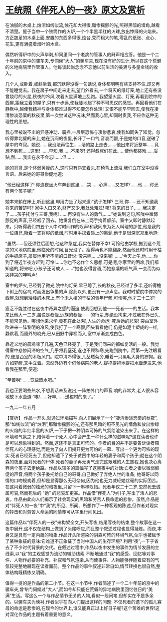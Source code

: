 # [王统照《伴死人的一夜》原文及赏析](https://www.vrrw.net/wx/15117.html)

在油腻的木桌上,烛泪如线似流,烛花却大得很,黯惨摇颤的光,照得黑暗的墙角,越看不清楚。屋子当中一个铁筒作的火炉,一个个半黑半红的火球,放出惨绿的火焰来。方正跛足的木桌上面,安置的东西多得很,烛台,秃而粗大的笔,零乱的纸张、点心、花生,更有满盛着烟叶的木盒。

偶然听得炉中的火声毕剥,却同里间一个老病的管事人的鼾声相应答。他是一个二十年前的京中的骡车夫,专伺候“大人”的骡车夫,现在没有好的生计,所以在这个荒僻的义地病院里作管事人。他每谈起尚念念不忘他以前生活的美满与多量金钱的收入。

几个人,或卧着,或斜坐着,都沉默得没得一句话说,身体都明明有些支持不住,却又再不能睡觉去。我在房子中间走来走去,望门外看去,一个将灭的纸灯笼,地上还有些没曾烧尽的火星,秋夜的冷风,吹着火星满地上乱跑。我望望火星、灯笼,再看到院中的西屋,距我立着的屋子,只有十步远,使我陡地起了种不可思议的感觉。再回看他们在静默中,越使我精神与身体都难过得不知要怎样处理! 又恨不能早早回去,使我在凄清惨淡恐栗的秋夜里,第一次尝试这种况味,然而我心里,却同时责我,不应作这种无理性的思想。

我心里被说不出的异感冲动、震摇,一层层恐怖与凄惨悲哀,使我如同失了知觉。忽听得靠北壁的床上,她在沉闷的夜里,长吁了一口气,音哀而颤,于是她的口音,遂破了屋中的岑寂。她说……我没法再往生……活的路上走去,……他出来将近整年……竟想不到死……这里! ……早知,我……不来呀! 还得叔叔们在此……使他都装殓……妥贴,然……我实在永不会忘!……但……

她的哥哥,是个体弱黄瘦的人,这时只有斜支着头,在椅背上流泪,我们立在室中没得言语。后来她的哥哥惨促地道:

“他已经这样了! 你连夜坐火车奔到这里……哭……心痛……又怎样?……他……你还有两个孩子呢!”

她本来躺在床上,听到这里,却用力坐了起来道:“孩子怎样? 三哥,你……还不知道我将来的苦楚吗? 家中人口又多,财产又少,我处处难过! 咳! 将来的日子,……我决定了……孩子托付与三哥,我呢! ……再没有生人的勇气,……”她说到这句,喉咙中微弱颤促的声音,已经咽了回去。她重复倒在床上两手掩着额部。室中又即时静默起来。只听得我们四五个人中时时间作的叹声!和我同来为死人料理的那位,他是我的一位族兄,衔着一支将烬的纸烟,时时用手捻着唇上的黑髭,他于是很深沉郑重地道:

“虽然……但还须往后面想,他这种急症,我实在替你不幸! 可怜他由学校,搬到这个荒凉的义地病院里,他临死的时候,目光没了。瘦得再也不能翻身,然而他还时时用干枯的手抓席子,屡屡地用听不清的口音说:‘没来呢……没来呢! ……’今天上午,他……你到了将近半夜方赶到,可怜!……你也不必作什么思想,可是呢,你家里的困难,我们都知道的,将来吧,小孩子还可成人,……”她也没得言语,而她悲凄的叹气声,一变而为似哭非哭的呻吟声!

室中的炉火,已经剩了微光,院中的灯笼,早已熄了,长的秋夜,已经过了多半,还听得檐下树上的宿鸟,时而发出争巢的声,除此以外,更没有一点声息。我时时望院中停灵的西屋,就想到矮矮的木床上,有个未入棺的干枯的青年尸骸,可怜哪,他才二十二岁!

疲乏不能胜过在这夜中奇异之感的逼迫,使我回想到他——死者——的生活。我本来比他大一二岁,虽说是叔侄,远族的叔侄——的行辈,却绝没拘束,不过我在外已久,不能常见他。哪想他来求学,竟死在此处!唉,人生的命运! 死后她的悲哀! 突由室外吹进来一阵黎明的冷风,使我打了一个寒颤,回头看看他们,仍是如泥土塑成的一样,静默着,而窗外的晓光,已从田野中穿棂而入,室中渐渐变成白色。

靠近义地的晨鸡啼了几遍,天色已经亮了。于是我们同来的都如复活的一般。我觉得室中悲惨闷滞的空气,几乎将我窒死,遂也不顾秋寒,先跑到院中。而第一先注眼看的,便是西室的木板风门。院中清冷得很,几丛矮菊旁,睡着一只黑毛大身的狞狗。我方如梦醒,叉手立着。忽然外边有个伺候病院的老人,提拖提拖地提把水壶走进来,他看我在那里,便道:

“辛苦啊! ……饮些热水吧。”

我也正要喝些热水,不想我话未及说出,一阵拍外门的声音,响的非常大,老人很从容地放下水壶道:“唉!……好早,……送棺材的来了。”

一九二一年五月



【赏析】 作品一开头,就通过环境描写,向人们展示了一个“凄清惨淡恐栗的秋夜”,那“如线似流”的“烛泪”,那黯惨摇颤的光,还有那黑暗的照不见光的墙角和放出惨绿的火焰的半红半黑的火炉,一下子把一种阴森可怖的气氛给渲染出来了。在这样的环境和气氛之下,陪伴着一个死人,心中会产生一种什么样的滋味呢?这在读者也许是可以想象得到的。然而,这还不是真正可怖的。作者的目的并不是要告诉读者陪伴死人的心理感觉,而是为了向人们揭开更为可怕的一幕、写出一个更为可怖的现实:死者已经死去了,但他却遗下了处于贫困中的年轻的妻子和两个孩子;就在这个阴森的夜里,面对死者的尸体,死者的妻子再无勇气走完这艰难的人生旅程,她也决心离弃两个孩子去走绝路。作品以较多的篇幅写了这黑夜中的对话:亡者之妻以微弱颤促的声音,将两个孩子委托给自己的哥哥,自己做好了弃绝人世的准备; 她哥哥以同情的口吻规劝着,但却是显得那么无可奈何,因为他也无力减轻她丝毫的实际困苦。在这闪着微弱的烛光的暗夜里,只留下一串串叹惜。死者年仅二十二岁,忽然死去诚属可哀,然而死后的 “她” 的悲哀却更甚。作品借“伴死人”为引子,写出了活人的悲哀。作品由此向人们揭示了社会现实的黑暗和劳苦人民命运的悲惨。虽然,作品是对“伴死人的一夜”中“我”的所见、所闻、所想作了一种客观的陈述,但作者对现实的抨击和对劳苦人命运的同情却可从字里行间见出。

这篇作品以“伴死人的一夜”来构架全文,开头写夜,结尾写夜的结束,整个故事在这一夜中展开,这不仅在结构上做到了头尾呼应,而且整个叙述过程也显得凝炼。而夜,本身又是具有一定内蕴的物象,作品开头所渲染的阴森可怖的环境气氛,似乎也被赋予了某种象征的意味:它难道不正象征了当时中国人的生存环境? 利用“夜”,一下子省去了不少时代背景的交代。在叙述过程中,作品以夜中发生的事件为情节发展的主线索,以“我”的主观感觉为流动的辅助线索,不断地通过“我”的感受、回忆等对事件、人物作必要的补充、补叙和气氛渲染,从而使事件、人物能够伴随着应有的气氛较完整地展现在读者面前。整个作品的事件叙述非常自如,情节转换也很自然,整体结构既精练又明确。

值得一提的是作品的第二小节。在这一小节中,作者简述了一个二十年前的京中的骡车夫,曾专门伺候过“大人”,而如今却只能在荒僻的异地病院里回忆往日的“美满”生活。写这么一个与作品情节无关的人物,看似一段闲笔,但却实在不是多余的。以骡车夫为映衬,作者似乎在向人们提出这样的问题: 不仅死者的遗下的孤儿寡母的命运是悲惨的,在现今的世界上,谁又能真正过上好日子呢?这个苦难的世界!这对深化作品的主题有着重要的意义。

